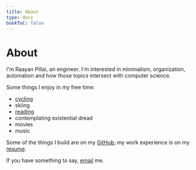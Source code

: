 ```yaml
---
title: About
type: docs
bookToC: false
---
```


# About

I'm Raayan Pillai, an engineer. I'm interested in minimalism, organization, automation and how those topics intersect with computer science.

Some things I enjoy in my free time:
- [cycling](https://www.strava.com/athletes/48514871)
- skiing
- [reading](https://www.goodreads.com/user/show/20790159-raayan-pillai)
- contemplating existential dread
- movies
- music

Some of the things I build are on my [GitHub](https://github.com/raayan); my work experience is on my [resume](/resume/resume.pdf). 

If you have something to say, [email](mailto:raayan@raayanpillai.com) me.

